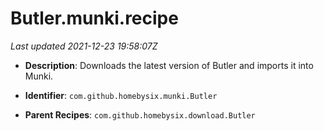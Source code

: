 # Butler.munki.recipe

_Last updated 2021-12-23 19:58:07Z_

- **Description**: Downloads the latest version of Butler and imports it into Munki.

- **Identifier**: `com.github.homebysix.munki.Butler`

- **Parent Recipes**: `com.github.homebysix.download.Butler`